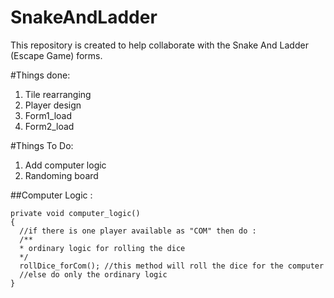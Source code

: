 # SnakeAndLadder

This repository is created to help collaborate with the Snake And Ladder (Escape Game) forms.

#Things done:
1. Tile rearranging
2. Player design
3. Form1_load
4. Form2_load

#Things To Do:
1. Add computer logic
2. Randoming board

##Computer Logic :
```
private void computer_logic()
{
  //if there is one player available as "COM" then do :
  /**
  * ordinary logic for rolling the dice
  */
  rollDice_forCom(); //this method will roll the dice for the computer
  //else do only the ordinary logic
}


